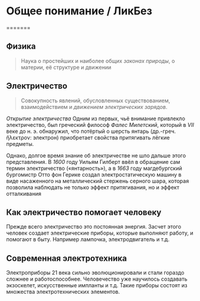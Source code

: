 # Общее понимание / ЛикБез
=======
 ## Физика
 > Наука о простейших и наиболее общих *законах природы*, о материи, её структуре и движении


## Электричество
> Совокупность явлений, обусловленных существованием, взаимодействием и *движением электрических зарядов*.

*Открытие электричества*
Одним из первых, чьё внимание привлекло электричество, был греческий философ *Фалес Милетский*, который в *VII* веке до н. э. обнаружил, что потёртый о шерсть янтарь (др.-греч. ἤλεκτρον: электрон) приобретает свойства притягивать лёгкие предметы. 

Однако, долгое время знание об электричестве не шло дальше этого представления. 
В *1600* году Уильям Гилберт ввёл в обращение сам термин электричество («янтарность»),
а в *1663* году магдебургский бургомистр Отто фон Герике создал электростатическую машину в виде насаженного на металлический стержень серного шара, которая позволила наблюдать не только эффект притягивания, но и эффект отталкивания

## Как электричество помогает человеку
Прежде всего электричество это постоянная энергия. Засчет этого человек создает электрические приборы, которые выполняют работу, и помогают в быту. Например лампочка, электродвигатель и т.д.

## Современная электротехника
Электроприборы 21 века сильно эволюционировали и стали гораздо сложнее и работоспособнее. Человечество уже научилось создавать экзоскелет, искусственные импланты и т.д. Такие приборы состоят из множества электротехнических элементов.

